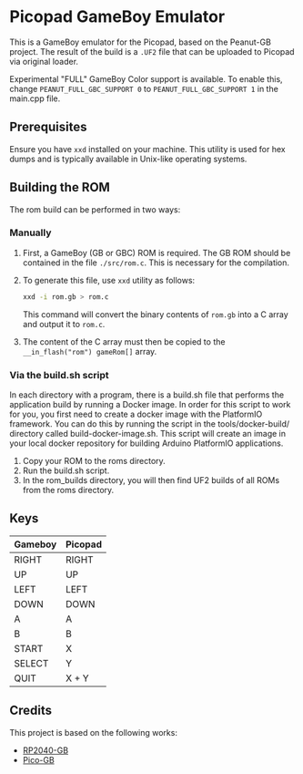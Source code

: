 # Picopad GameBoy Emulator

This is a GameBoy emulator for the Picopad, based on the Peanut-GB project. The result of the build is a `.UF2` file
that can be uploaded to Picopad via original loader.

Experimental "FULL" GameBoy Color support is available. To enable this, change ```PEANUT_FULL_GBC_SUPPORT 0``` to
```PEANUT_FULL_GBC_SUPPORT 1``` in the main.cpp file.

## Prerequisites

Ensure you have `xxd` installed on your machine. This utility is used for hex dumps and is typically available in
Unix-like operating systems.


## Building the ROM

The rom build can be performed in two ways:

### Manually

1. First, a GameBoy (GB or GBC) ROM is required. The GB ROM should be contained in the file `./src/rom.c`. This is
   necessary for the compilation.

2. To generate this file, use `xxd` utility as follows:
    ```bash
    xxd -i rom.gb > rom.c
    ```
   This command will convert the binary contents of `rom.gb` into a C array and output it to `rom.c`.

3. The content of the C array must then be copied to the `__in_flash("rom") gameRom[]` array.

### Via the build.sh script

In each directory with a program, there is a build.sh file that performs the application build by running a Docker
image. In order for this script to work for you, you first need to create a docker image with the PlatformIO framework.
You can do this by running the script in the tools/docker-build/ directory called build-docker-image.sh. This script
will create an image in your local docker repository for building Arduino PlatformIO applications.

1. Copy your ROM to the roms directory.
2. Run the build.sh script.
3. In the rom_builds directory, you will then find UF2 builds of all ROMs from the roms directory.

## Keys

| Gameboy | Picopad |
|---------|---------|
| RIGHT   | RIGHT   |
| UP      | UP      |
| LEFT    | LEFT    |
| DOWN    | DOWN    |
| A       | A       |
| B       | B       |
| START   | X       |
| SELECT  | Y       |
| QUIT    | X + Y   |

## Credits

This project is based on the following works:

- [RP2040-GB](https://github.com/deltabeard/RP2040-GB)
- [Pico-GB](https://github.com/YouMakeTech/Pico-GB/tree/master)
